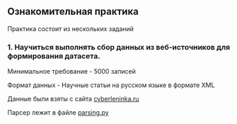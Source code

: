 ## Ознакомительная практика

Практика состоит из нескольких заданий

### 1. Научиться выполнять сбор данных из веб-источников для формирования датасета.

Минимальное требование - 5000 записей 

Формат данных - Научные статьи на русском языке в формате XML

Данные были взяты с сайта [cyberleninka.ru](https://cyberleninka.ru/article)

Парсер лежит в файле [parsing.py](/parsing.py)
